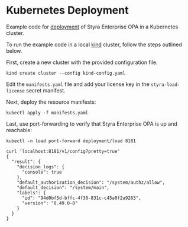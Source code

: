 # Kubernetes Deployment

Example code for [deployment](https://docs.styra.comenterprise-opa/installation/deployment) of Styra Enterprise OPA in a Kubernetes cluster.

To run the example code in a local [kind](https://kind.sigs.k8s.io) cluster, follow the steps outlined below.

First, create a new cluster with the provided configuration file.

```shell
kind create cluster --config kind-config.yaml
```

Edit the `manifests.yaml` file and add your license key in the `styra-load-license` secret manifest.

Next, deploy the resource manifests:

```shell
kubectl apply -f manifests.yaml
```

Last, use port-forwarding to verify that Styra Enterprise OPA is up and reachable:

```shell
kubectl -n load port-forward deployment/load 8181
```

```shell
curl 'localhost:8181/v1/config?pretty=true'
{
  "result": {
    "decision_logs": {
      "console": true
    },
    "default_authorization_decision": "/system/authz/allow",
    "default_decision": "/system/main",
    "labels": {
      "id": "94d0bf5d-bffc-4f36-831c-c45a0f2a9263",
      "version": "0.49.0-8"
    }
  }
}
```
